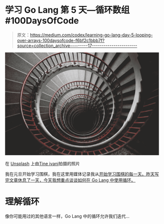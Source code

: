 # 学习 Go Lang 第 5 天—循环数组#100DaysOfCode

> 原文：<https://medium.com/codex/learning-go-lang-day-5-looping-over-arrays-100daysofcode-f6bf2c1bbb7f?source=collection_archive---------17----------------------->

![](img/23702b117d524f512ef5c6b254c764c0.png)

在 [Unsplash](https://unsplash.com/s/photos/loop?utm_source=unsplash&utm_medium=referral&utm_content=creditCopyText) 上由[Tine ivani](https://unsplash.com/@tine999?utm_source=unsplash&utm_medium=referral&utm_content=creditCopyText)拍摄的照片

我在元旦开始学习围棋，我在这里用媒体记录我从[开始学习围棋的每一天。昨天写完文章休息了一天，今天我想重点谈谈如何在 Go Lang 中使用循环。](https://jonthanfielding.medium.com/learning-go-lang-day-1-writing-your-first-hello-world-100daysofcode-1449a2aa266a)

# 理解循环

像你可能用过的其他语言一样，Go Lang 中的循环允许我们迭代…